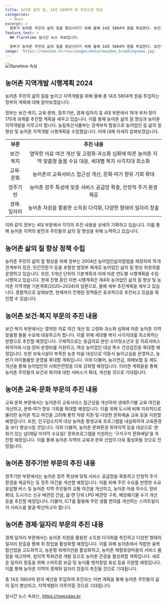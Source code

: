 ```yaml
---
title: 농어촌 삶의 질, 14조 5800억 원 투입으로 향상
categories:
  - News
excerpt: >
  정부가 농어촌 주민의 삶의 질을 향상시키기 위해 올해 14조 5804억 원을 투입한다. 보건·복지, 교육·문화, 정주기반, 경제·일자리 등 4대 부문에서 18개 부처·청이 175개 과제를 추진할 계획이며, 농림축산식품부는 이미 관련 시행계획을 수립했다고 밝혔다. 이는 2020~2024년 농어업인 삶의 질 향상과 농어촌 지역개발을 위한 계획으로, 보건·복지 부문에서는 의료 여건 개선과 농촌 마을 대상의 복지 시설 개선 등을 중점으로 한다. 교육·문화, 정주기반, 경제·일자리 등 부문에서도 적극적인 정책 추진이 예상된다.
feature_text: >
  ## flaretime 실시간 뉴스 속보입니다.

  정부가 농어촌 주민의 삶의 질을 향상시키기 위해 올해 14조 5804억 원을 투입한다. 보건·복지, 교육·문화, 정주기반, 경제·일자리 등 4대 부문에서 18개 부처·청이 175개 과제를 추진할 계획이며, 농림축산식품부는 이미 관련 시행계획을 수립했다고 밝혔다. 이는 2020~2024년 농어업인 삶의 질 향상과 농어촌 지역개발을 위한 계획으로, 보건·복지 부문에서는 의료 여건 개선과 농촌 마을 대상의 복지 시설 개선 등을 중점으로 한다. 교육·문화, 정주기반, 경제·일자리 등 부문에서도 적극적인 정책 추진이 예상된다.
image: 'https://newsdao.kr/res/images/meta/newsdao_breakingnews.jpg'
---
```


<p><img src="https://newsdao.kr/res/images/meta/newsdao_breakingnews.jpg" alt="flaretime 속보" /></p>

<h2 data-ke-size="size26">농어촌 지역개발 시행계획 2024</h2>

<p>농어촌 주민의 삶의 질을 높이고 지역개발을 위해 올해 총 14조 5804억 원을 투입하는 정부의 계획에 대해 알아보겠습니다.</p>

<p data-ke-size="size16">정부는 보건·복지, 교육·문화, 정주기반, 경제·일자리 등 4대 부문에서 18개 부처·청이 175개 과제를 추진할 계획을 세우고 있습니다. 이를 통해 농어촌 삶의 질 향상과 농어촌 지역개발을 이루고자 합니다. 농림축산식품부는 관계부처 합동으로 농어업인 등 삶의 질 향상 및 농어촌 지역개발 시행계획을 수립했습니다. 이에 대해 자세히 살펴보겠습니다.</p>

<table>
  <tr>
    <td style="text-align: center; height: 17px;"><b>부문</b></td>
    <td style="text-align: center; height: 17px;"><b>추진 내용</b></td>
  </tr>
  <tr>
    <td style="text-align: center; height: 17px;">보건·복지</td>
    <td style="text-align: center; height: 17px;">열악한 의료 여건 개선 및 고령화·과소화 심화에 따른 농어촌 지역 맞춤형 돌봄 수요 대응, 세대별 복지 사각지대 최소화</td>
  </tr>
  <tr>
    <td style="text-align: center; height: 17px;">교육·문화</td>
    <td style="text-align: center; height: 17px;">농어촌의 교육서비스 접근성 개선, 문화·여가 향유 기회 확대</td>
  </tr>
  <tr>
    <td style="text-align: center; height: 17px;">정주기반</td>
    <td style="text-align: center; height: 17px;">농어촌 정주 특성에 맞춘 서비스 공급망 확충, 안정적 주거 환경 제공</td>
  </tr>
  <tr>
    <td style="text-align: center; height: 17px;">경제·일자리</td>
    <td style="text-align: center; height: 17px;">농어촌 자원을 활용한 소득원 다각화, 다양한 형태의 일자리 창출</td>
  </tr>
</table>

<p data-ke-size="size16">이와 같이 정부는 4대 부문에서 각각의 추진 내용을 상세히 기획하고 있습니다. 이를 통해 농어촌 지역의 발전과 주민들의 삶의 질 향상을 위해 노력하고 있습니다.</p>

<h2 data-ke-size="size26">농어촌 삶의 질 향상 정책 수립</h2>

<p data-ke-size="size16">농어촌 주민의 삶의 질 향상을 위해 정부는 2004년 농어업인삶의질법을 제정하여 15개 관계부처 장관, 민간전문가 등을 포함한 범정부 체계로 농어업인 삶의 질 향상 위원회를 운영하고 있습니다. 또한, 5개년 단위의 기본계획과 이에 따른 연도별 시행계획을 수립·시행하고 있습니다. 현재 진행 중인 이번 시행계획은 제4차 농어업인 삶의 질 향상 및 농어촌 지역개발 기본계획(2020~2024)의 일환으로, 올해 세부 추진계획을 세우고 있습니다. 종합적으로 살펴보면, 현재까지 진행된 정책들은 효과적으로 추진되고 있음을 확인할 수 있습니다.</p>

<h2 data-ke-size="size26">농어촌 보건·복지 부문의 추진 내용</h2>

<p data-ke-size="size16">보건·복지 부문에서는 열악한 의료 여건 개선 및 고령화·과소화 심화에 따른 농어촌 지역 맞춤형 돌봄 수요에 대응하고자 합니다. 이를 위해 세대별 복지 사각지대를 최소화하는 방향으로 추진할 예정입니다. 구체적으로는 응급의료·분만·소아청소년과 등 의료서비스 취약지에 시설·장비·운영비를 지원하고, 여성 농어업인 대상 특수 건강검진을 확대할 예정입니다. 또한 보육시설이 부족한 농촌 마을 대상으로 이동식 놀이교실을 운영하고, 농번기 아이돌봄방 운영을 확대할 계획입니다. 이와 더불어, 농지연금, 재해보험 등 제도 개선을 통해 농어업인의 사회안전망을 더욱 강화할 예정입니다. 이러한 계획들을 통해 농어촌 주민들의 보건과 복지에 대한 서비스가 확대, 개선될 것으로 기대됩니다.</p>

<h2 data-ke-size="size26">농어촌 교육·문화 부문의 추진 내용</h2>

<p data-ke-size="size16">교육·문화 부문에서는 농어촌의 교육서비스 접근성을 개선하여 생애주기별 교육 여건을 개선하고, 문화·여가 향유 기회를 확대할 예정입니다. 이를 위해 도시에 비해 지리적으로 불리한 농어촌 학교 여건을 고려해 통학 차량 지원 및 다양한 문화예술 교육 등을 지원할 예정입니다. 또한, 인구감소지역 대상 농어촌 평생교육 프로그램을 내실화하여 교육환경을 보다 향상시킬 것입니다. 이와 더불어, 농어촌 문화환경 취약지역 등을 대상으로 ‘문화가 있는 날(매달 마지막 수요일)’ 문화프로그램을 지원하는 ‘구석구석 문화배달’을 추진할 예정입니다. 이를 통해 농어촌 지역의 교육과 문화 산업이 더욱 활성화될 것으로 전망됩니다.</p>

<h2 data-ke-size="size26">농어촌 정주기반 부문의 추진 내용</h2>

<p data-ke-size="size16">정주기반 부문에서는 농어촌 정주 특성에 맞춰 서비스 공급망을 확충하고 안정적 주거 환경을 제공하는 등 정주 여건을 개선할 예정입니다. 이를 위해 주민 수요를 반영한 수요응답형 버스 등 농어촌 지역 주민들의 교통 여건을 개선하고, 농어촌 마을 하수도 정비 확대, 도시가스 신규 배관망 건설, 읍·면 단위 LPG 배관망 구축, 해양폐기물 수거 개선 등을 추진할 예정입니다. 더불어, ICT를 활용해 주민 생활 편의를 개선하는 스마트빌리지 서비스를 발굴·확산하고자 합니다.</p>

<h2 data-ke-size="size26">농어촌 경제·일자리 부문의 추진 내용</h2>

<p data-ke-size="size16">경제·일자리 부문에서는 농어촌 자원을 활용한 소득원 다각화를 촉진하고 다양한 형태의 일자리 창출을 통해 취·창업을 활성화할 예정입니다. 이를 위해 농어촌에서 적합한 융복합산업을 고도화하고, 농촌형 워케이션을 활성화하고, 농어촌 체험휴양마을의 서비스 품질을 제고하며, 섬지역 특화관광 개발 등으로 농어촌 관광을 활성화할 계획입니다. 새로운 일자리 창출을 위해 스마트팜 보급 및 농식품 벤처창업 육성 등을 지원할 예정입니다. 이를 통해 농어촌 지역의 경제와 일자리 창출이 촉진될 것으로 기대됩니다.</p>

<p data-ke-size="size16">총 14조 5804억 원의 예산을 투입하여 추진되는 이번 계획을 통해 농어촌 주민들의 삶의 질이 향상되고, 지역개발이 이루어질 것으로 기대됩니다.</p>
실시간 뉴스 속보는, <a href="https://newsdao.kr" rel="dofollow">https://newsdao.kr</a>


